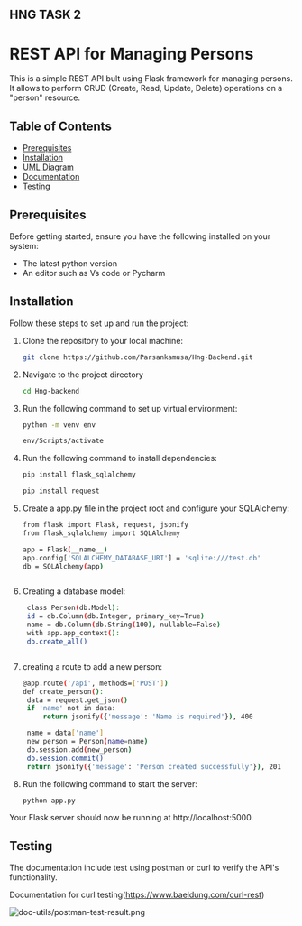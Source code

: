 ## HNG TASK 2
# REST API for Managing Persons

This is a simple REST API bult using Flask framework for managing persons. It allows to perform CRUD (Create, Read, Update, Delete) operations on a "person" resource.

## Table of Contents
- [Prerequisites](#prerequisites)
- [Installation](#installation)
- [UML Diagram](#database-modeling-)
- [Documentation](#documentation-)
- [Testing](#testing-)

## Prerequisites
Before getting started, ensure you have the following installed on your system:
- The latest python version
- An editor such as Vs code or Pycharm

## Installation
Follow these steps to set up and run the project:

1. Clone the repository to your local machine:
   ```bash
   git clone https://github.com/Parsankamusa/Hng-Backend.git
   ```
   
2. Navigate to the project directory 
   ```bash
   cd Hng-backend
   ```
3. Run the following command to set up virtual environment:
   ```bash
   python -m venv env
   ```
   ```bash
   env/Scripts/activate
   ```
4. Run the following command to install dependencies:
   ```bash
   pip install flask_sqlalchemy
   ```
   ```bash
   pip install request
   ```
5. Create a app.py  file in the project root and configure your SQLAIchemy:
   ```bash
   from flask import Flask, request, jsonify
   from flask_sqlalchemy import SQLAlchemy

   app = Flask(__name__)
   app.config['SQLALCHEMY_DATABASE_URI'] = 'sqlite:///test.db' 
   db = SQLAlchemy(app)
   ```
   ```
6. Creating a database model:
   ```bash
    class Person(db.Model):
    id = db.Column(db.Integer, primary_key=True)
    name = db.Column(db.String(100), nullable=False)
    with app.app_context():
    db.create_all()
   ```
   ```
7. creating a route to add a new person:
   ```bash
   @app.route('/api', methods=['POST'])
   def create_person():
    data = request.get_json()
    if 'name' not in data:
        return jsonify({'message': 'Name is required'}), 400

    name = data['name']
    new_person = Person(name=name)
    db.session.add(new_person)
    db.session.commit()
    return jsonify({'message': 'Person created successfully'}), 201

   ```

5. Run the following command to start the server:
   ```bash
   python app.py
   ```

Your Flask server should now be running at http://localhost:5000.

## Testing 
 The documentation include test  using postman or curl to verify the API's functionality.
  
 Documentation for curl testing(https://www.baeldung.com/curl-rest)

![doc-utils/postman-test-result.png](doc-utils/postman-test-result.png)

